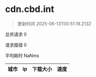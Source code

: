 
  # cdn.cbd.int

  > 更新时间 2025-06-13T00:51:18.213Z
  
  总共请求 0

  请求报错 0

  平均耗时 NaNms

|城市|ip|下载大小|速度|
|-----|----------|---|---|

  